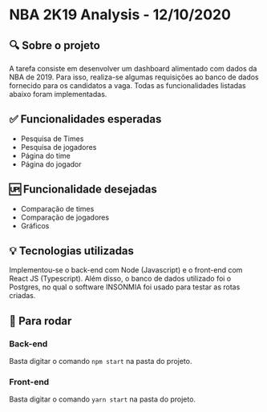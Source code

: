 # NBA 2K19 Analysis - 12/10/2020

## 🔍 Sobre o projeto
A tarefa consiste em desenvolver um dashboard alimentado com dados da NBA de 2019. Para isso, realiza-se algumas requisições ao banco de dados fornecido para os candidatos a vaga. Todas as funcionalidades listadas abaixo foram implementadas.

## ✅ Funcionalidades esperadas
- Pesquisa de Times
- Pesquisa de jogadores
- Página do time
- Página do jogador

## 🆙 Funcionalidade desejadas
- Comparação de times
- Comparação de jogadores
- Gráficos

## 💡 Tecnologias utilizadas
Implementou-se o back-end com Node (Javascript) e o front-end com React JS (Typescript). Além disso, o banco de dados utilizado foi o Postgres, no qual o software INSONMIA foi usado para testar as rotas criadas. 

## 🛴 Para rodar

### Back-end
Basta digitar o comando `npm start` na pasta do projeto.
### Front-end
Basta digitar o comando `yarn start` na pasta do projeto.